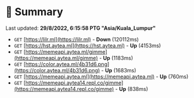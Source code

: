 # 📖 Summary
Last updated: **29/8/2022, 6:15:58 PTG "Asia/Kuala_Lumpur"**

- `GET` [https://lilr.ml](https://lilr.ml) - **Down** (120112ms)
- `GET` [https://hst.aytea.ml](https://hst.aytea.ml) - **Up** (4153ms)
- `GET` [https://memeapi.aytea.ml/gimme](https://memeapi.aytea.ml/gimme) - **Up** (1183ms)
- `GET` [https://color.aytea.ml/4b31d6.png](https://color.aytea.ml/4b31d6.png) - **Up** (1683ms)
- `GET` [https://memeapi.aytea.ml](https://memeapi.aytea.ml) - **Up** (760ms)
- `GET` [https://memeapi.aytea14.repl.co/gimme](https://memeapi.aytea14.repl.co/gimme) - **Up** (838ms)
